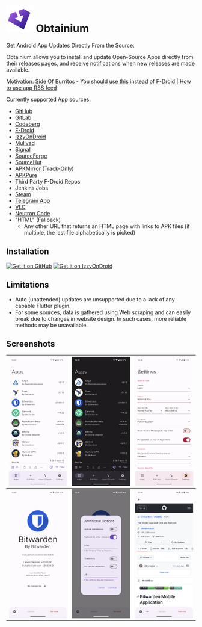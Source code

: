 # ![Obtainium Icon](./assets/graphics/icon_small.png) Obtainium

Get Android App Updates Directly From the Source.

Obtainium allows you to install and update Open-Source Apps directly from their releases pages, and receive notifications when new releases are made available.

Motivation: [Side Of Burritos - You should use this instead of F-Droid | How to use app RSS feed](https://youtu.be/FFz57zNR_M0)

Currently supported App sources:
- [GitHub](https://github.com/)
- [GitLab](https://gitlab.com/)
- [Codeberg](https://codeberg.org/)
- [F-Droid](https://f-droid.org/)
- [IzzyOnDroid](https://android.izzysoft.de/)
- [Mullvad](https://mullvad.net/en/)
- [Signal](https://signal.org/)
- [SourceForge](https://sourceforge.net/)
- [SourceHut](https://git.sr.ht/)
- [APKMirror](https://apkmirror.com/) (Track-Only)
- [APKPure](https://apkpure.com/)
- Third Party F-Droid Repos
- Jenkins Jobs
- [Steam](https://store.steampowered.com/mobile)
- [Telegram App](https://telegram.org)
- [VLC](https://www.videolan.org/vlc/download-android.html)
- [Neutron Code](https://neutroncode.com)
- "HTML" (Fallback)
  - Any other URL that returns an HTML page with links to APK files (if multiple, the last file alphabetically is picked)

## Installation

[<img src="https://github.com/machiav3lli/oandbackupx/blob/034b226cea5c1b30eb4f6a6f313e4dadcbb0ece4/badge_github.png"
    alt="Get it on GitHub"
    height="80">](https://github.com/ImranR98/Obtainium/releases)
[<img src="https://gitlab.com/IzzyOnDroid/repo/-/raw/master/assets/IzzyOnDroid.png"
     alt="Get it on IzzyOnDroid"
     height="80">](https://apt.izzysoft.de/fdroid/index/apk/dev.imranr.obtainium)

## Limitations
- Auto (unattended) updates are unsupported due to a lack of any capable Flutter plugin.
- For some sources, data is gathered using Web scraping and can easily break due to changes in website design. In such cases, more reliable methods may be unavailable.

## Screenshots

| <img src="./assets/screenshots/1.apps.png" alt="Apps Page" /> | <img src="./assets/screenshots/2.dark_theme.png" alt="Dark Theme" />           | <img src="./assets/screenshots/3.material_you.png" alt="Material You" />    |
| ------------------------------------------------------ | ----------------------------------------------------------------------- | -------------------------------------------------------------------- |
| <img src="./assets/screenshots/4.app.png" alt="App Page" />   | <img src="./assets/screenshots/5.app_opts.png" alt="App Options" /> | <img src="./assets/screenshots/6.app_webview.png" alt="App Web View" /> |
